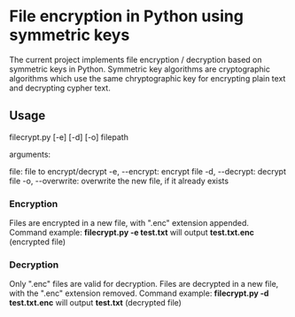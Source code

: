 # File encryption in Python using symmetric keys

The current project implements file encryption / decryption based on symmetric keys in Python. Symmetric key algorithms are cryptographic algorithms which use the same chryptographic key for encrypting plain text and decrypting cypher text. 

## Usage
filecrypt.py [-e] [-d] [-o] filepath

arguments:

file: file to encrypt/decrypt
-e, --encrypt:   encrypt file
-d, --decrypt:   decrypt file
-o, --overwrite:  overwrite the new file, if it already exists

### Encryption 
Files are encrypted in a new file, with ".enc" extension appended.
Command example:
**filecrypt.py -e test.txt**
will output **test.txt.enc** (encrypted file)

### Decryption 
Only ".enc" files are valid for decryption. Files are decrypted in a new file, with the ".enc" extension removed.
Command example:
**filecrypt.py -d test.txt.enc**
will output **test.txt** (decrypted file)
